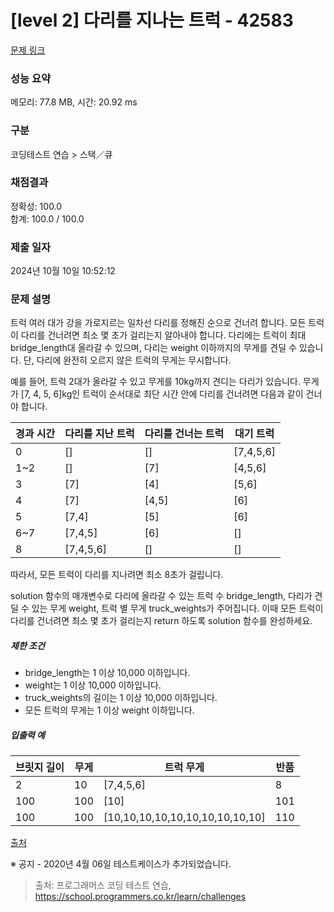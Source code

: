# [level 2] 다리를 지나는 트럭 - 42583 

[문제 링크](https://school.programmers.co.kr/learn/courses/30/lessons/42583) 

### 성능 요약

메모리: 77.8 MB, 시간: 20.92 ms

### 구분

코딩테스트 연습 > 스택／큐

### 채점결과

정확성: 100.0<br/>합계: 100.0 / 100.0

### 제출 일자

2024년 10월 10일 10:52:12

### 문제 설명

<p>트럭 여러 대가 강을 가로지르는 일차선 다리를 정해진 순으로 건너려 합니다. 모든 트럭이 다리를 건너려면 최소 몇 초가 걸리는지 알아내야 합니다. 다리에는 트럭이 최대 bridge_length대 올라갈 수 있으며, 다리는 weight 이하까지의 무게를 견딜 수 있습니다. 단, 다리에 완전히 오르지 않은 트럭의 무게는 무시합니다.</p>

<p>예를 들어, 트럭 2대가 올라갈 수 있고 무게를 10kg까지 견디는 다리가 있습니다. 무게가 [7, 4, 5, 6]kg인 트럭이 순서대로 최단 시간 안에 다리를 건너려면 다음과 같이 건너야 합니다.</p>
<table class="table">
        <thead><tr>
<th>경과 시간</th>
<th>다리를 지난 트럭</th>
<th>다리를 건너는 트럭</th>
<th>대기 트럭</th>
</tr>
</thead>
        <tbody><tr>
<td><font style="vertical-align: inherit;"><font style="vertical-align: inherit;">0</font></font></td>
<td><font style="vertical-align: inherit;"><font style="vertical-align: inherit;">[]</font></font></td>
<td><font style="vertical-align: inherit;"><font style="vertical-align: inherit;">[]</font></font></td>
<td><font style="vertical-align: inherit;"><font style="vertical-align: inherit;">[7,4,5,6]</font></font></td>
</tr>
<tr>
<td><font style="vertical-align: inherit;"><font style="vertical-align: inherit;">1~2</font></font></td>
<td><font style="vertical-align: inherit;"><font style="vertical-align: inherit;">[]</font></font></td>
<td><font style="vertical-align: inherit;"><font style="vertical-align: inherit;">[7]</font></font></td>
<td><font style="vertical-align: inherit;"><font style="vertical-align: inherit;">[4,5,6]</font></font></td>
</tr>
<tr>
<td><font style="vertical-align: inherit;"><font style="vertical-align: inherit;">3</font></font></td>
<td><font style="vertical-align: inherit;"><font style="vertical-align: inherit;">[7]</font></font></td>
<td><font style="vertical-align: inherit;"><font style="vertical-align: inherit;">[4]</font></font></td>
<td><font style="vertical-align: inherit;"><font style="vertical-align: inherit;">[5,6]</font></font></td>
</tr>
<tr>
<td><font style="vertical-align: inherit;"><font style="vertical-align: inherit;">4</font></font></td>
<td><font style="vertical-align: inherit;"><font style="vertical-align: inherit;">[7]</font></font></td>
<td><font style="vertical-align: inherit;"><font style="vertical-align: inherit;">[4,5]</font></font></td>
<td><font style="vertical-align: inherit;"><font style="vertical-align: inherit;">[6]</font></font></td>
</tr>
<tr>
<td><font style="vertical-align: inherit;"><font style="vertical-align: inherit;">5</font></font></td>
<td><font style="vertical-align: inherit;"><font style="vertical-align: inherit;">[7,4]</font></font></td>
<td><font style="vertical-align: inherit;"><font style="vertical-align: inherit;">[5]</font></font></td>
<td><font style="vertical-align: inherit;"><font style="vertical-align: inherit;">[6]</font></font></td>
</tr>
<tr>
<td><font style="vertical-align: inherit;"><font style="vertical-align: inherit;">6~7</font></font></td>
<td><font style="vertical-align: inherit;"><font style="vertical-align: inherit;">[7,4,5]</font></font></td>
<td><font style="vertical-align: inherit;"><font style="vertical-align: inherit;">[6]</font></font></td>
<td><font style="vertical-align: inherit;"><font style="vertical-align: inherit;">[]</font></font></td>
</tr>
<tr>
<td><font style="vertical-align: inherit;"><font style="vertical-align: inherit;">8</font></font></td>
<td><font style="vertical-align: inherit;"><font style="vertical-align: inherit;">[7,4,5,6]</font></font></td>
<td><font style="vertical-align: inherit;"><font style="vertical-align: inherit;">[]</font></font></td>
<td><font style="vertical-align: inherit;"><font style="vertical-align: inherit;">[]</font></font></td>
</tr>
</tbody>
      </table>
<p>따라서, 모든 트럭이 다리를 지나려면 최소 8초가 걸립니다.</p>

<p>solution 함수의 매개변수로 다리에 올라갈 수 있는 트럭 수 bridge_length, 다리가 견딜 수 있는 무게 weight, 트럭 별 무게 truck_weights가 주어집니다. 이때 모든 트럭이 다리를 건너려면 최소 몇 초가 걸리는지 return 하도록 solution 함수를 완성하세요.</p>

<h5>제한 조건</h5>

<ul>
<li>bridge_length는 1 이상 10,000 이하입니다.</li>
<li>weight는 1 이상 10,000 이하입니다.</li>
<li>truck_weights의 길이는 1 이상 10,000 이하입니다.</li>
<li>모든 트럭의 무게는 1 이상 weight 이하입니다.</li>
</ul>

<h5>입출력 예</h5>
<table class="table">
        <thead><tr>
<th><font style="vertical-align: inherit;"><font style="vertical-align: inherit;">브릿지 길이</font></font></th>
<th><font style="vertical-align: inherit;"><font style="vertical-align: inherit;">무게</font></font></th>
<th><font style="vertical-align: inherit;"><font style="vertical-align: inherit;">트럭 무게</font></font></th>
<th><font style="vertical-align: inherit;"><font style="vertical-align: inherit;">반품</font></font></th>
</tr>
</thead>
        <tbody><tr>
<td><font style="vertical-align: inherit;"><font style="vertical-align: inherit;">2</font></font></td>
<td><font style="vertical-align: inherit;"><font style="vertical-align: inherit;">10</font></font></td>
<td><font style="vertical-align: inherit;"><font style="vertical-align: inherit;">[7,4,5,6]</font></font></td>
<td><font style="vertical-align: inherit;"><font style="vertical-align: inherit;">8</font></font></td>
</tr>
<tr>
<td><font style="vertical-align: inherit;"><font style="vertical-align: inherit;">100</font></font></td>
<td><font style="vertical-align: inherit;"><font style="vertical-align: inherit;">100</font></font></td>
<td><font style="vertical-align: inherit;"><font style="vertical-align: inherit;">[10]</font></font></td>
<td><font style="vertical-align: inherit;"><font style="vertical-align: inherit;">101</font></font></td>
</tr>
<tr>
<td><font style="vertical-align: inherit;"><font style="vertical-align: inherit;">100</font></font></td>
<td><font style="vertical-align: inherit;"><font style="vertical-align: inherit;">100</font></font></td>
<td><font style="vertical-align: inherit;"><font style="vertical-align: inherit;">[10,10,10,10,10,10,10,10,10,10]</font></font></td>
<td><font style="vertical-align: inherit;"><font style="vertical-align: inherit;">110</font></font></td>
</tr>
</tbody>
      </table>
<p><a href="http://icpckorea.org/2016/ONLINE/problem.pdf" target="_blank" rel="noopener">출처</a></p>

<p>※ 공지 - 2020년 4월 06일 테스트케이스가 추가되었습니다.</p>


> 출처: 프로그래머스 코딩 테스트 연습, https://school.programmers.co.kr/learn/challenges